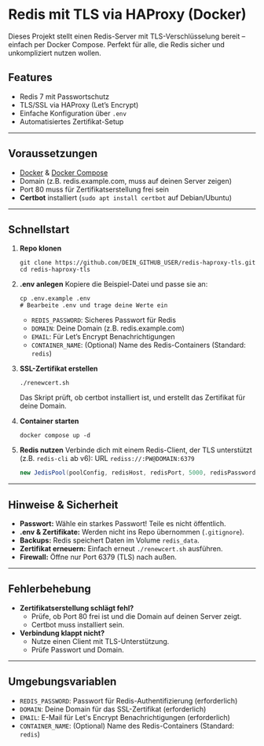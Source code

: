 # Redis mit TLS via HAProxy (Docker)

Dieses Projekt stellt einen Redis-Server mit TLS-Verschlüsselung bereit – einfach per Docker Compose. Perfekt für alle, die Redis sicher und unkompliziert nutzen wollen.

## Features
- Redis 7 mit Passwortschutz
- TLS/SSL via HAProxy (Let’s Encrypt)
- Einfache Konfiguration über `.env`
- Automatisiertes Zertifikat-Setup

---

## Voraussetzungen
- [Docker](https://docs.docker.com/get-docker/) & [Docker Compose](https://docs.docker.com/compose/install/)
- Domain (z.B. redis.example.com, muss auf deinen Server zeigen)
- Port 80 muss für Zertifikatserstellung frei sein
- **Certbot** installiert (`sudo apt install certbot` auf Debian/Ubuntu)

---

## Schnellstart

1. **Repo klonen**
   ```
   git clone https://github.com/DEIN_GITHUB_USER/redis-haproxy-tls.git
   cd redis-haproxy-tls
   ```

2. **.env anlegen**
   Kopiere die Beispiel-Datei und passe sie an:
   ```
   cp .env.example .env
   # Bearbeite .env und trage deine Werte ein
   ```
   - `REDIS_PASSWORD`: Sicheres Passwort für Redis
   - `DOMAIN`: Deine Domain (z.B. redis.example.com)
   - `EMAIL`: Für Let’s Encrypt Benachrichtigungen
   - `CONTAINER_NAME`: (Optional) Name des Redis-Containers (Standard: `redis`)

3. **SSL-Zertifikat erstellen**
   ```
   ./renewcert.sh
   ```
   Das Skript prüft, ob certbot installiert ist, und erstellt das Zertifikat für deine Domain.

4. **Container starten**
   ```
   docker compose up -d
   ```

5. **Redis nutzen**
   Verbinde dich mit einem Redis-Client, der TLS unterstützt (z.B. `redis-cli` ab v6):
     URL
     ```rediss://:PW@DOMAIN:6379```
   ```java
   new JedisPool(poolConfig, redisHost, redisPort, 5000, redisPassword, 0, true);
     ```
---

## Hinweise & Sicherheit
- **Passwort:** Wähle ein starkes Passwort! Teile es nicht öffentlich.
- **.env & Zertifikate:** Werden nicht ins Repo übernommen (`.gitignore`).
- **Backups:** Redis speichert Daten im Volume `redis_data`.
- **Zertifikat erneuern:** Einfach erneut `./renewcert.sh` ausführen.
- **Firewall:** Öffne nur Port 6379 (TLS) nach außen.

---

## Fehlerbehebung
- **Zertifikatserstellung schlägt fehl?**
  - Prüfe, ob Port 80 frei ist und die Domain auf deinen Server zeigt.
  - Certbot muss installiert sein.
- **Verbindung klappt nicht?**
  - Nutze einen Client mit TLS-Unterstützung.
  - Prüfe Passwort und Domain.

---

## Umgebungsvariablen
- `REDIS_PASSWORD`: Passwort für Redis-Authentifizierung (erforderlich)
- `DOMAIN`: Deine Domain für das SSL-Zertifikat (erforderlich)
- `EMAIL`: E-Mail für Let's Encrypt Benachrichtigungen (erforderlich)
- `CONTAINER_NAME`: (Optional) Name des Redis-Containers (Standard: `redis`)